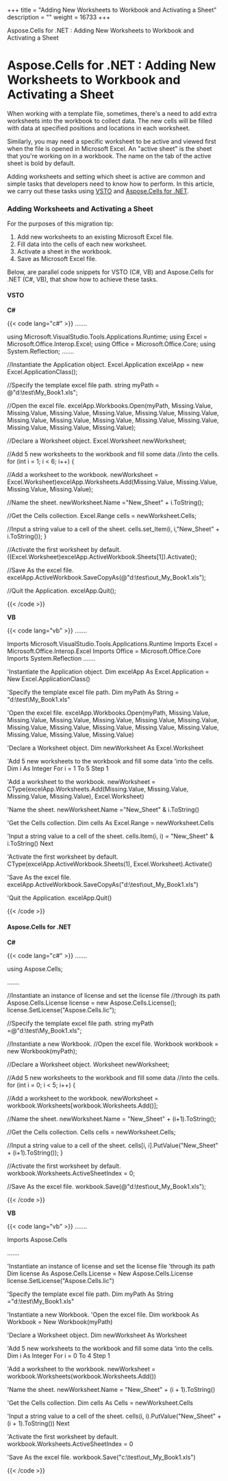 +++
title = "Adding New Worksheets to Workbook and Activating a Sheet" 
description = "" 
weight = 16733 
+++

Aspose.Cells for .NET : Adding New Worksheets to Workbook and Activating a Sheet  

# Aspose.Cells for .NET : Adding New Worksheets to Workbook and Activating a Sheet


When working with a template file, sometimes, there's a need to add extra worksheets into the workbook to collect data. The new cells will be filled with data at specified positions and locations in each worksheet.

Similarly, you may need a specific worksheet to be active and viewed first when the file is opened in Microsoft Excel. An "active sheet" is the sheet that you're working on in a workbook. The name on the tab of the active sheet is bold by default.

Adding worksheets and setting which sheet is active are common and simple tasks that developers need to know how to perform. In this article, we carry out these tasks using [VSTO](https://docs2.aspose.com/cells/net/developerguide/knowledgebase/migrationfrommicrosoftofficeautomationtoaspose/adding+new+worksheets+to+workbook+and+activating+a+sheet) and [Aspose.Cells for .NET](https://docs2.aspose.com/cells/net/developerguide/knowledgebase/migrationfrommicrosoftofficeautomationtoaspose/adding+new+worksheets+to+workbook+and+activating+a+sheet).

### Adding Worksheets and Activating a Sheet

For the purposes of this migration tip:

1.  Add new worksheets to an existing Microsoft Excel file.
2.  Fill data into the cells of each new worksheet.
3.  Activate a sheet in the workbook.
4.  Save as Microsoft Excel file.

Below, are parallel code snippets for VSTO (C#, VB) and Aspose.Cells for .NET (C#, VB), that show how to achieve these tasks.

#### VSTO

**C#**

{{< code lang="c#" >}}
.......

using Microsoft.VisualStudio.Tools.Applications.Runtime;
using Excel = Microsoft.Office.Interop.Excel;
using Office = Microsoft.Office.Core;
using System.Reflection;
.......

//Instantiate the Application object.
Excel.Application excelApp = new Excel.ApplicationClass();

//Specify the template excel file path.
string myPath = @"d:\test\My_Book1.xls";

//Open the excel file.
excelApp.Workbooks.Open(myPath, Missing.Value, Missing.Value,
Missing.Value, Missing.Value,
Missing.Value, Missing.Value,
Missing.Value, Missing.Value,
Missing.Value, Missing.Value,
Missing.Value, Missing.Value,
Missing.Value, Missing.Value);

//Declare a Worksheet object.
Excel.Worksheet newWorksheet;

//Add 5 new worksheets to the workbook and fill some data
//into the cells.
for (int i = 1; i < 6; i++)
{

//Add a worksheet to the workbook.
newWorksheet = Excel.Worksheet)excelApp.Worksheets.Add(Missing.Value, Missing.Value, Missing.Value, Missing.Value);

//Name the sheet.
newWorksheet.Name ="New_Sheet" + i.ToString();

//Get the Cells collection.
Excel.Range cells =  newWorksheet.Cells;

//Input a string value to a cell of the sheet.
cells.set_Item(i, i,"New_Sheet" + i.ToString());
}

//Activate the first worksheet by default.
((Excel.Worksheet)excelApp.ActiveWorkbook.Sheets[1]).Activate();

//Save As the excel file.
excelApp.ActiveWorkbook.SaveCopyAs(@"d:\test\out_My_Book1.xls");

//Quit the Application.
excelApp.Quit();
 
{{< /code >}}

**VB**

{{< code lang="vb" >}}
.......

Imports Microsoft.VisualStudio.Tools.Applications.Runtime
Imports Excel = Microsoft.Office.Interop.Excel
Imports Office = Microsoft.Office.Core
Imports System.Reflection
.......

'Instantiate the Application object.
Dim excelApp As Excel.Application = New Excel.ApplicationClass()

'Specify the template excel file path.
Dim myPath As String = "d:\test\My_Book1.xls"

'Open the excel file.
excelApp.Workbooks.Open(myPath, Missing.Value, Missing.Value, Missing.Value, Missing.Value, Missing.Value, Missing.Value, Missing.Value, Missing.Value, Missing.Value, Missing.Value, Missing.Value, Missing.Value, Missing.Value, Missing.Value)

'Declare a Worksheet object.
Dim newWorksheet As Excel.Worksheet

'Add 5 new worksheets to the workbook and fill some data
'into the cells.
Dim i As Integer
For i = 1 To 5 Step 1

'Add a worksheet to the workbook.
newWorksheet = CType(excelApp.Worksheets.Add(Missing.Value, Missing.Value, Missing.Value, Missing.Value), Excel.Worksheet)

'Name the sheet.
newWorksheet.Name ="New_Sheet" & i.ToString()

'Get the Cells collection.
Dim cells As Excel.Range = newWorksheet.Cells

'Input a string value to a cell of the sheet.
cells.Item(i, i) = "New_Sheet" & i.ToString()
Next

'Activate the first worksheet by default.
CType(excelApp.ActiveWorkbook.Sheets(1), Excel.Worksheet).Activate()

'Save As the excel file.
excelApp.ActiveWorkbook.SaveCopyAs("d:\test\out_My_Book1.xls")

'Quit the Application.
excelApp.Quit()
 
{{< /code >}}

#### Aspose.Cells for .NET

**C#**

{{< code lang="c#" >}}
.......

using Aspose.Cells;

.......

//Instantiate an instance of license and set the license file
//through its path
Aspose.Cells.License license = new Aspose.Cells.License();
license.SetLicense("Aspose.Cells.lic");

//Specify the template excel file path.
string myPath =@"d:\test\My_Book1.xls";

//Instantiate a new Workbook.
//Open the excel file.
Workbook workbook = new Workbook(myPath);

//Declare a Worksheet object.
Worksheet newWorksheet;

//Add 5 new worksheets to the workbook and fill some data
//into the cells.
for (int i = 0; i < 5; i++)
{

//Add a worksheet to the workbook.
newWorksheet = workbook.Worksheets[workbook.Worksheets.Add()];

//Name the sheet.
newWorksheet.Name = "New_Sheet" + (i+1).ToString();

//Get the Cells collection.
Cells cells =  newWorksheet.Cells;

//Input a string value to a cell of the sheet.
cells[i, i].PutValue("New_Sheet" + (i+1).ToString());
}

//Activate the first worksheet by default.
workbook.Worksheets.ActiveSheetIndex = 0;

//Save As the excel file.
workbook.Save(@"d:\test\out_My_Book1.xls");
 
{{< /code >}}

**VB**

{{< code lang="vb" >}}
.......

Imports Aspose.Cells

.......

'Instantiate an instance of license and set the license file
'through its path
Dim license As Aspose.Cells.License = New Aspose.Cells.License
license.SetLicense("Aspose.Cells.lic")

'Specify the template excel file path.
Dim myPath As String ="d:\test\My_Book1.xls"

'Instantiate a new Workbook.
'Open the excel file.
Dim workbook As Workbook = New Workbook(myPath)

'Declare a Worksheet object.
Dim newWorksheet As Worksheet

'Add 5 new worksheets to the workbook and fill some data
'into the cells.
Dim i As Integer
For i = 0 To 4 Step 1

'Add a worksheet to the workbook.
newWorksheet = workbook.Worksheets(workbook.Worksheets.Add())

'Name the sheet.
newWorksheet.Name = "New_Sheet" + (i + 1).ToString()

'Get the Cells collection.
Dim cells As Cells = newWorksheet.Cells

'Input a string value to a cell of the sheet.
cells(i, i).PutValue("New_Sheet" + (i + 1).ToString())
Next

'Activate the first worksheet by default.
workbook.Worksheets.ActiveSheetIndex = 0

'Save As the excel file.
workbook.Save("c:\test\out_My_Book1.xls")
 
{{< /code >}}

